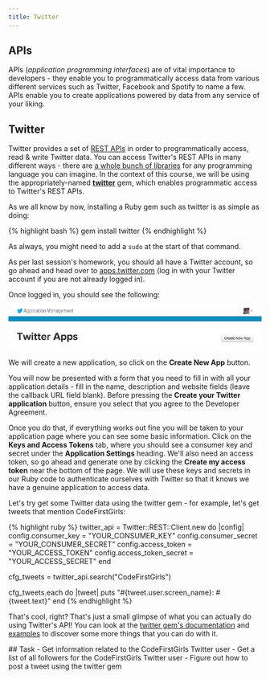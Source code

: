 ```yaml
---
title: Twitter
---
```


## APIs

APIs (*application programming interfaces*) are of vital importance to developers - they enable you to programmatically access data from various different services such as Twitter, Facebook and Spotify to name a few. APIs enable you to create applications powered by data from any service of your liking.

## Twitter

Twitter provides a set of [REST APIs](https://dev.twitter.com/rest/public) in order to programmatically access, read & write Twitter data. You can access Twitter's REST APIs in many different ways - there are [a whole bunch of libraries](https://dev.twitter.com/overview/api/twitter-libraries) for any programming language you can imagine. In the context of this course, we will be using the appropriately-named **[twitter](https://github.com/sferik/twitter)** gem, which enables programmatic access to Twitter's REST APIs.

As we all know by now, installing a Ruby gem such as twitter is as simple as doing:

{% highlight bash %}
gem install twitter
{% endhighlight %}

As always, you might need to add a `sudo` at the start of that command.

As per last session's homework, you should all have a Twitter account, so go ahead and head over to [apps.twitter.com](https://apps.twitter.com) (log in with your Twitter account if you are not already logged in).

Once logged in, you should see the following:

![Twitter apps page](/images/twitter_apps_page.png)

We will create a new application, so click on the **Create New App** button.

You will now be presented with a form that you need to fill in with all your application details - fill in the name, description and website fields (leave the callback URL field blank). Before pressing the **Create your Twitter application** button, ensure you select that you agree to the Developer Agreement.

Once you do that, if everything works out fine you will be taken to your application page where you can see some basic information. Click on the **Keys and Access Tokens** tab, where you should see a consumer key and secret under the **Application Settings** heading. We'll also need an access token, so go ahead and generate one by clicking the **Create my access token** near the bottom of the page. We will use these keys and secrets in our Ruby code to authenticate ourselves with Twitter so that it knows we have a genuine application to access data.

Let's try get some Twitter data using the twitter gem - for example, let's get tweets that mention CodeFirstGirls:

{% highlight ruby %}
twitter_api = Twitter::REST::Client.new do |config|
  config.consumer_key        = "YOUR_CONSUMER_KEY"
  config.consumer_secret     = "YOUR_CONSUMER_SECRET"
  config.access_token        = "YOUR_ACCESS_TOKEN"
  config.access_token_secret = "YOUR_ACCESS_SECRET"
end

cfg_tweets = twitter_api.search("CodeFirstGirls")

cfg_tweets.each do |tweet|
  puts "#{tweet.user.screen_name}: #{tweet.text}"
end
{% endhighlight %}

That's cool, right? That's just a small glimpse of what you can actually do using Twitter's API! You can look at the [twitter gem's documentation](https://github.com/sferik/twitter#readme) and [examples](https://github.com/sferik/twitter/tree/master/examples) to discover some more things that you can do with it.

<div class="task" markdown="1">
## Task
- Get information related to the CodeFirstGirls Twitter user
- Get a list of all followers for the CodeFirstGirls Twitter user
- Figure out how to post a tweet using the twitter gem
</div>
